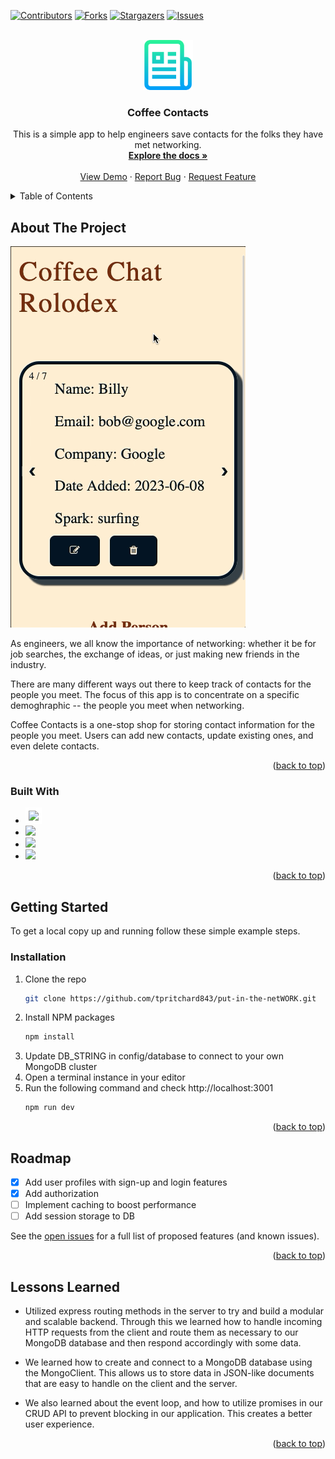 <!-- Improved compatibility of back to top link: See: https://github.com/othneildrew/Best-README-Template/pull/73 -->
<a name="readme-top"></a>
<!--
*** Thanks for checking out the Best-README-Template. If you have a suggestion
*** that would make this better, please fork the repo and create a pull request
*** or simply open an issue with the tag "enhancement".
*** Don't forget to give the project a star!
*** Thanks again! Now go create something AMAZING! :D
-->



<!-- PROJECT SHIELDS -->
<!--
*** I'm using markdown "reference style" links for readability.
*** Reference links are enclosed in brackets [ ] instead of parentheses ( ).
*** See the bottom of this document for the declaration of the reference variables
*** for contributors-url, forks-url, etc. This is an optional, concise syntax you may use.
*** https://www.markdownguide.org/basic-syntax/#reference-style-links
-->
[![Contributors][contributors-shield]][contributors-url]
[![Forks][forks-shield]][forks-url]
[![Stargazers][stars-shield]][stars-url]
[![Issues][issues-shield]][issues-url]




<!-- PROJECT LOGO -->
<br />
<div align="center">
  <a href="https://coffeecontacts.cyclic.cloud/">
    <img src="public/images/logo.png" alt="Logo" width="80" height="80">
  </a>

<h3 align="center">Coffee Contacts</h3>

  <p align="center">
    This is a simple app to help engineers save contacts for the folks they have met networking.
    <br />
    <a href="https://github.com/tpritchard843/put-in-the-netWORK"><strong>Explore the docs »</strong></a>
    <br />
    <br />
    <a href="https://coffeecontacts.cyclic.cloud/">View Demo</a>
    ·
    <a href="https://github.com/tpritchard843/put-in-the-netWORK/issues">Report Bug</a>
    ·
    <a href="https://github.com/tpritchard843/put-in-the-netWORK/issues">Request Feature</a>
  </p>
</div>



<!-- TABLE OF CONTENTS -->
<details>
  <summary>Table of Contents</summary>
  <ol>
    <li>
      <a href="#about-the-project">About The Project</a>
      <ul>
        <li><a href="#built-with">Built With</a></li>
      </ul>
    </li>
    <li>
      <a href="#getting-started">Getting Started</a>
      <ul>
        <li><a href="#installation">Installation</a></li>
      </ul>
    </li>
    <li><a href="#roadmap">Roadmap</a></li>
    <li><a href="#lessons-learned">Roadmap</a></li>
  </ol>
</details>



<!-- ABOUT THE PROJECT -->
## About The Project

<a href="https://coffeecontacts.cyclic.cloud/"><img src="public/images/rolodexgif.gif"></img></a>

As engineers, we all know the importance of networking: whether it be for job searches, the exchange of ideas, or just making new friends in the industry.

There are many different ways out there to keep track of contacts for the people you meet. The focus of this app is to concentrate on a specific demoghraphic -- the people you meet when networking.

Coffee Contacts is a one-stop shop for storing contact information for the people you meet. Users can add new contacts, update existing ones, and even delete contacts.

<p align="right">(<a href="#readme-top">back to top</a>)</p>



### Built With

* <a href="https://expressjs.com/"><img src="https://github.com/get-icon/geticon/raw/master/icons/express.svg" height="20px" style="background-color:white; padding: 5px;"></img></a>
* <a href="https://nodejs.org/"><img src="https://github.com/get-icon/geticon/raw/master/icons/nodejs-icon.svg" height="30px"></img></a>
* <a href="https://www.npmjs.com/"><img src="https://github.com/get-icon/geticon/raw/master/icons/npm.svg" height="30px"></img></a>
* <a href="https://www.mongodb.com/"><img src="https://github.com/get-icon/geticon/raw/master/icons/mongodb.svg" height="30px"></img></a>

<p align="right">(<a href="#readme-top">back to top</a>)</p>



<!-- GETTING STARTED -->
## Getting Started

To get a local copy up and running follow these simple example steps.



### Installation

1. Clone the repo
   ```sh
   git clone https://github.com/tpritchard843/put-in-the-netWORK.git
   ```
2. Install NPM packages
   ```sh
   npm install
   ```
3. Update DB_STRING in config/database to connect to your own MongoDB cluster
4. Open a terminal instance in your editor
5. Run the following command and check http://localhost:3001
   ```sh
   npm run dev
   ```

<p align="right">(<a href="#readme-top">back to top</a>)</p>



<!-- ROADMAP -->
## Roadmap

- [X] Add user profiles with sign-up and login features
- [X] Add authorization
- [ ] Implement caching to boost performance
- [ ] Add session storage to DB

See the [open issues](https://github.com/tpritchard843/put-in-the-netWORK/issues) for a full list of proposed features (and known issues).

<p align="right">(<a href="#readme-top">back to top</a>)</p>



## Lessons Learned
* Utilized express routing methods in the server to try and build a modular and scalable backend. Through this we learned how to handle incoming HTTP requests from the client and route them as necessary to our MongoDB database and then respond accordingly with some data.

* We learned how to create and connect to a MongoDB database using the MongoClient. This allows us to store data in JSON-like documents that are easy to handle on the client and the server.

* We also learned about the event loop, and how to utilize promises in our CRUD API to prevent blocking in our application. This creates a better user experience.

<p align="right">(<a href="#readme-top">back to top</a>)</p>



<!-- MARKDOWN LINKS & IMAGES -->
<!-- https://www.markdownguide.org/basic-syntax/#reference-style-links -->
[contributors-shield]: https://img.shields.io/github/contributors/tpritchard843/put-in-the-netWORK.svg?style=for-the-badge
[contributors-url]: https://github.com/tpritchard843/put-in-the-netWORK/graphs/contributors
[forks-shield]: https://img.shields.io/github/forks/tpritchard843/put-in-the-netWORK.svg?style=for-the-badge
[forks-url]: https://github.com/tpritchard843/put-in-the-netWORK/network/members
[stars-shield]: https://img.shields.io/github/stars/tpritchard843/put-in-the-netWORK.svg?style=for-the-badge
[stars-url]: https://github.com/tpritchard843/put-in-the-netWORK/stargazers
[issues-shield]: https://img.shields.io/github/issues/tpritchard843/put-in-the-netWORK.svg?style=for-the-badge
[issues-url]: https://github.com/tpritchard843/put-in-the-netWORK/issues
[license-shield]: https://img.shields.io/github/license/tpritchard843/put-in-the-netWORK.svg?style=for-the-badge
[license-url]: https://github.com/tpritchard843/put-in-the-netWORK/blob/master/LICENSE.txt
[linkedin-shield]: https://img.shields.io/badge/-LinkedIn-black.svg?style=for-the-badge&logo=linkedin&colorB=555
[linkedin-url]: https://linkedin.com/in/linkedin_username
[product-screenshot]: images/rolodexgif.gif
[Node]: https://github.com/get-icon/geticon/raw/master/icons/nodejs-icon.svg
[Node-url]: https://nodejs.org/
[Express]: https://github.com/get-icon/geticon/raw/master/icons/express.svg
[Express-url]:https://expressjs.com/
[NPM]: https://github.com/get-icon/geticon/raw/master/icons/npm.svg
[NPM-url]: https://www.npmjs.com/
[MongoDB]: https://github.com/get-icon/geticon/raw/master/icons/mongodb.svg
[MongoDB-url]: https://www.mongodb.com/
